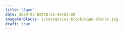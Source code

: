 ```yaml
---
title: "Aque"
date: 2020-03-02T18:55:42+02:00
imageForBlocks: i/categories-block/aque-blocks.jpg 
draft: true
---
```


